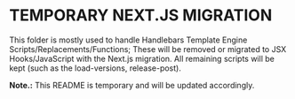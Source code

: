 # TEMPORARY NEXT.JS MIGRATION

This folder is mostly used to handle Handlebars Template Engine Scripts/Replacements/Functions; These will be removed or migrated to JSX Hooks/JavaScript with the Next.js migration. All remaining scripts will be kept (such as the load-versions, release-post).

**Note.:** This README is temporary and will be updated accordingly.
